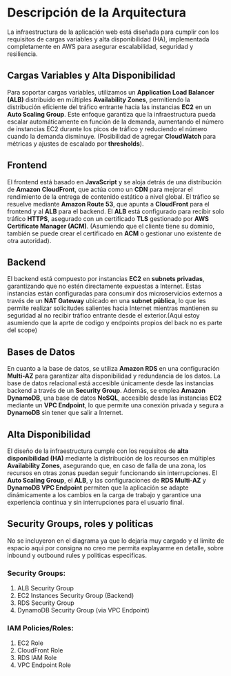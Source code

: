 # Descripción de la Arquitectura

La infraestructura de la aplicación web está diseñada para cumplir con los requisitos de cargas variables y alta disponibilidad (HA), implementada completamente en AWS para asegurar escalabilidad, seguridad y resiliencia.

## Cargas Variables y Alta Disponibilidad

Para soportar cargas variables, utilizamos un **Application Load Balancer (ALB)** distribuido en múltiples **Availability Zones**, permitiendo la distribución eficiente del tráfico entrante hacia las instancias **EC2** en un **Auto Scaling Group**. Este enfoque garantiza que la infraestructura pueda escalar automáticamente en función de la demanda, aumentando el número de instancias EC2 durante los picos de tráfico y reduciendo el número cuando la demanda disminuye. (Posibilidad de agregar **CloudWatch** para métricas y ajustes de escalado por **thresholds**).

## Frontend

El frontend está basado en **JavaScript** y se aloja detrás de una distribución de **Amazon CloudFront**, que actúa como un **CDN** para mejorar el rendimiento de la entrega de contenido estático a nivel global. El tráfico se resuelve mediante **Amazon Route 53**, que apunta a **CloudFront** para el frontend y al **ALB** para el backend. El **ALB** está configurado para recibir solo tráfico **HTTPS**, asegurado con un certificado **TLS** gestionado por **AWS Certificate Manager (ACM)**. (Asumiendo que el cliente tiene su dominio, también se puede crear el certificado en **ACM** o gestionar uno existente de otra autoridad).

## Backend

El backend está compuesto por instancias **EC2** en **subnets privadas**, garantizando que no estén directamente expuestas a Internet. Estas instancias están configuradas para consumir dos microservicios externos a través de un **NAT Gateway** ubicado en una **subnet pública**, lo que les permite realizar solicitudes salientes hacia Internet mientras mantienen su seguridad al no recibir tráfico entrante desde el exterior.(Aqui estoy asumiendo que la aprte de codigo y endpoints propios del back no es parte del scope)

## Bases de Datos

En cuanto a la base de datos, se utiliza **Amazon RDS** en una configuración **Multi-AZ** para garantizar alta disponibilidad y redundancia de los datos. La base de datos relacional está accesible únicamente desde las instancias backend a través de un **Security Group**. Además, se emplea **Amazon DynamoDB**, una base de datos **NoSQL**, accesible desde las instancias **EC2** mediante un **VPC Endpoint**, lo que permite una conexión privada y segura a **DynamoDB** sin tener que salir a Internet.

## Alta Disponibilidad

El diseño de la infraestructura cumple con los requisitos de **alta disponibilidad (HA)** mediante la distribución de los recursos en múltiples **Availability Zones**, asegurando que, en caso de falla de una zona, los recursos en otras zonas puedan seguir funcionando sin interrupciones. El **Auto Scaling Group**, el **ALB**, y las configuraciones de **RDS Multi-AZ** y **DynamoDB VPC Endpoint** permiten que la aplicación se adapte dinámicamente a los cambios en la carga de trabajo y garantice una experiencia continua y sin interrupciones para el usuario final.

## Security Groups, roles y politicas

No se incluyeron en el diagrama ya que lo dejaria muy cargado y el limite de espacio aqui por consigna no creo me permita explayarme en detalle, sobre inbound y outbound rules y politicas especificas.

### Security Groups:
1. ALB Security Group
2. EC2 Instances Security Group (Backend)
3. RDS Security Group
4. DynamoDB Security Group (via VPC Endpoint)

### IAM Policies/Roles:
1. EC2 Role
2. CloudFront Role
3. RDS IAM Role
4. VPC Endpoint Role
